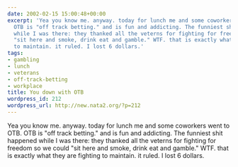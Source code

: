 ```yaml
---
date: 2002-02-15 15:00:48+00:00
excerpt: 'Yea you know me. anyway. today for lunch me and some coworkers went to OTB.
  OTB is "off track betting." and is fun and addicting. The funniest shit happened
  while I was there: they thanked all the veterns for fighting for freedom so we could
  "sit here and smoke, drink eat and gamble." WTF. that is exactly what they are fighting
  to maintain. it ruled. I lost 6 dollars.'
tags:
- gambling
- lunch
- veterans
- off-track-betting
- workplace
title: You down with OTB
wordpress_id: 212
wordpress_url: http://new.nata2.org/?p=212
---
```


Yea you know me. anyway. today for lunch me and some coworkers went to OTB. OTB is "off track betting." and is fun and addicting. The funniest shit happened while I was there: they thanked all the veterns for fighting for freedom so we could "sit here and smoke, drink eat and gamble." WTF. that is exactly what they are fighting to maintain. it ruled. I lost 6 dollars.